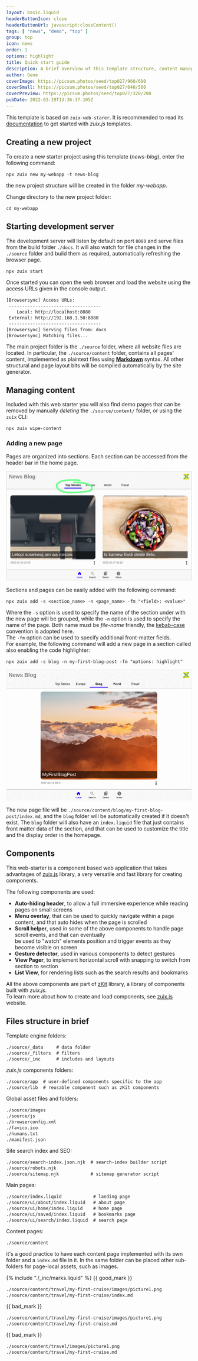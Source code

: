 ```yaml
---
layout: basic.liquid
headerButtonIcon: close
headerButtonUrl: javascript:closeContent()
tags: [ "news", "demo", "top" ]
group: top
icon: news
order: 1
options: highlight
title: Quick start guide
description: A brief overview of this template structure, content management and publishing.  
author: Gene
coverImage: https://picsum.photos/seed/top027/960/600
coverSmall: https://picsum.photos/seed/top027/640/560
coverPreview: https://picsum.photos/seed/top027/320/200
pubDate: 2022-03-19T13:36:37.105Z
---
```


This template is based on `zuix-web-starer`. It is recommended to read its [documentation](https://zuixjs.github.io/zuix-web-starter)
to get started with *zuix.js* templates.

## Creating a new project

To create a new starter project using this template (*news-blog*), enter the following command:

```shell
npx zuix new my-webapp -t news-blog
```

the new project structure will be created in the folder *my-webapp*.

Change directory to the new project folder:

```shell
cd my-webapp
```

## Starting development server

The development server will listen by default on port `8080` and serve files from the build folder `./docs`.
It will also watch for file changes in the `./source` folder and build them as required, automatically refreshing the browser
page.

```shell
npx zuix start
```

Once started you can open the web browser and load the website using the access URLs given in the console output.

```shell
[Browsersync] Access URLs:
 -----------------------------------
    Local: http://localhost:8080
 External: http://192.168.1.50:8080
 -----------------------------------
[Browsersync] Serving files from: docs
[Browsersync] Watching files...
```

The main project folder is the `./source` folder, where all website files are located. In particular, the `./source/content` folder,
contains all pages' content, implemented as plaintext files using [**Markdown**](https://www.markdownguide.org/getting-started/) syntax.
All other structural and page layout bits will be compiled automatically by the site generator.


## Managing content

Included with this web starter you will also find demo pages that can be removed by manually *deleting* the
`./source/content/` folder, or using the `zuix` CLI:

```shell
npx zuix wipe-content
```


### Adding a new page

Pages are organized into sections. Each section can be accessed from the header bar in the home page.

![Header Sections](./images/news-blog-sections.png)

Sections and pages can be easily added with the following command:

```shell
npx zuix add -s <section_name> -n <page_name> -fm "<field>: <value>"
```

Where the `-s` option is used to specify the name of the section under with the new page will be grouped, while the `-n`
option is used to specify the name of the page. Both name must be *file-name* friendly, the [kebab-case](https://en.wikipedia.org/wiki/Letter_case#Kebab_case)
convention is adopted here.  
The `-fm` option can be used to specify additional front-matter fields.  
For example, the following command will add a new page in a section called also enabling the code highlighter:

```shell
npx zuix add -s blog -n my-first-blog-post -fm "options: highlight"
```

![Adding a new post using zuix CLI](./images/news-blog-adding-post.png)

The new page file will be `./source/content/blog/my-first-blog-post/index.md`, and the `blog` folder will be automatically created
if it doesn't exist. The `blog` folder will also have an `index.liquid` file that just contains front matter data of the section,
and that can be used to customize the title and the display order in the homepage.


## Components

This web-starter is a component based web application that takes advantages of [zuix.js](https://zuixjs.org) library, a very versatile and
fast library for creating components.

The following components are used:
- **Auto-hiding header**, to allow a full immersive experience while reading pages on small screens
- **Menu overlay**, that can be used to quickly navigate within a page content, and that auto hides when the page is scrolled
- **Scroll helper**, used in some of the above components to handle page scroll events, and that can eventually  
  be used to "watch" elements position and trigger events as they become visible on screen
- **Gesture detector**, used in various components to detect gestures
- **View Pager**, to implement horizontal scroll with snapping to switch from section to section
- **List View**, for rendering lists such as the search results and bookmarks

All the above components are part of [zKit](https://zuixjs.github.io/zkit/) library, a library of components built with *zuix.js*.  
To learn more about how to create and load components, see [zuix.js](https://zuixjs.org) website.


## Files structure in brief

Template engine folders:
```
./source/_data     # data folder
./source/_filters  # filters
./source/_inc      # includes and layouts
```

*zuix.js* components folders:
```
./source/app  # user-defined components specific to the app
./source/lib  # reusable component such as zKit components 
```

Global asset files and folders:
```
./source/images
./source/js
./browserconfig.xml
./favico.ico
./humans.txt
./manifest.json
```

Site search index and SEO:
```
./source/search-index.json.njk  # search-index builder script
./source/robots.njk
./source/sitemap.njk            # sitemap generator script
```

Main pages:
```
./source/index.liquid            # landing page
./source/ui/about/index.liquid   # about page
./source/ui/home/index.liquid    # home page
./source/ui/saved/index.liquid   # bookmarks page
./source/ui/search/index.liquid  # search page
```

Content pages:
```
./source/content
```

it's a good practice to have each content page implemented with its own folder and a `index.md` file in it.
In the same folder can be placed other sub-folders for page-local assets, such as images.

{% include "./_inc/marks.liquid" %}
{{ good_mark }}

```
./source/content/travel/my-first-cruise/images/picture1.png
./source/content/travel/my-first-cruise/index.md
```

{{ bad_mark }}

```
./source/content/travel/my-first-cruise/images/picture1.png
./source/content/travel/my-first-cruise.md
```

{{ bad_mark }}

```
./source/content/travel/images/picture1.png
./source/content/travel/my-first-cruise.md
```
